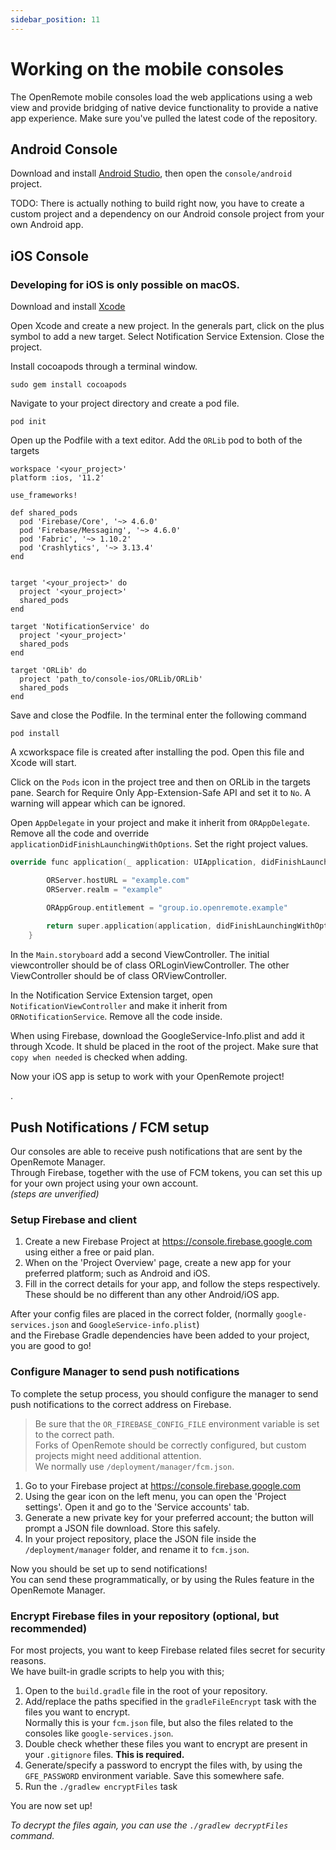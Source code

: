 ```yaml
---
sidebar_position: 11
---
```


# Working on the mobile consoles

The OpenRemote mobile consoles load the web applications using a web view and provide bridging of native device functionality to provide a native app experience. Make sure you've pulled the latest code of the repository.

## Android Console

Download and install [Android Studio](https://developer.android.com/studio/index.html), then open the `console/android` project. 

TODO: There is actually nothing to build right now, you have to create a custom project and a dependency on our Android console project from your own Android app. 

## iOS Console

### Developing for iOS is only possible on macOS.

Download and install [Xcode](https://itunes.apple.com/nl/app/xcode/id497799835)

Open Xcode and create a new project. In the generals part, click on the plus symbol to add a new target. Select Notification Service Extension. Close the project. 


Install cocoapods through a terminal window.
```shell
sudo gem install cocoapods
```
Navigate to your project directory and create a pod file.
```shell
pod init
```

Open up the Podfile with a text editor. Add the `ORLib` pod to both of the targets
```
workspace '<your_project>'
platform :ios, '11.2'

use_frameworks!

def shared_pods
  pod 'Firebase/Core', '~> 4.6.0'
  pod 'Firebase/Messaging', '~> 4.6.0'
  pod 'Fabric', '~> 1.10.2'
  pod 'Crashlytics', '~> 3.13.4'
end


target '<your_project>' do
  project '<your_project>'
  shared_pods
end

target 'NotificationService' do
  project '<your_project>'
  shared_pods
end

target 'ORLib' do
  project 'path_to/console-ios/ORLib/ORLib'
  shared_pods
end

```
Save and close the Podfile.
In the terminal enter the following command
```shell
pod install
```
A xcworkspace file is created after installing the pod. Open this file and Xcode will start.

Click on the `Pods` icon in the project tree and then on ORLib in the targets pane. Search for Require Only App-Extension-Safe API and set it to `No`. A warning will appear which can be ignored.

Open `AppDelegate` in your project and make it inherit from `ORAppDelegate`. Remove all the code and override `applicationDidFinishLaunchingWithOptions`. Set the right project values.
```cpp
override func application(_ application: UIApplication, didFinishLaunchingWithOptions launchOptions: [UIApplicationLaunchOptionsKey: Any]?) -> Bool {

        ORServer.hostURL = "example.com"
        ORServer.realm = "example"

        ORAppGroup.entitlement = "group.io.openremote.example"
        
        return super.application(application, didFinishLaunchingWithOptions: launchOptions)
    }
```

In the `Main.storyboard` add a second ViewController. The initial viewcontroller should be of class ORLoginViewController. The other ViewController should be of class ORViewController.

In the Notification Service Extension target, open `NotificationViewController` and make it inherit from `ORNotificationService`. Remove all the code inside.

When using Firebase, download the GoogleService-Info.plist and add it through Xcode. It shuld be placed in the root of the project. Make sure that `copy when needed` is checked when adding.

Now your iOS app is setup to work with your OpenRemote project!

.
## Push Notifications / FCM setup

Our consoles are able to receive push notifications that are sent by the OpenRemote Manager.<br />
Through Firebase, together with the use of FCM tokens, you can set this up for your own project using your own account.<br />
*(steps are unverified)*

### Setup Firebase and client

1. Create a new Firebase Project at https://console.firebase.google.com using either a free or paid plan.
2. When on the 'Project Overview' page, create a new app for your preferred platform; such as Android and iOS.
3. Fill in the correct details for your app, and follow the steps respectively. These should be no different than any other Android/iOS app.

After your config files are placed in the correct folder, (normally `google-services.json` and `GoogleService-info.plist`)<br />
and the Firebase Gradle dependencies have been added to your project, you are good to go!

### Configure Manager to send push notifications

To complete the setup process, you should configure the manager to send push notifications to the correct address on Firebase.<br />

> Be sure that the `OR_FIREBASE_CONFIG_FILE` environment variable is set to the correct path.<br />
> Forks of OpenRemote should be correctly configured, but custom projects might need additional attention.<br />
> We normally use `/deployment/manager/fcm.json`.

1. Go to your Firebase project at https://console.firebase.google.com
2. Using the gear icon on the left menu, you can open the 'Project settings'. Open it and go to the 'Service accounts' tab.
3. Generate a new private key for your preferred account; the button will prompt a JSON file download. Store this safely.
4. In your project repository, place the JSON file inside the `/deployment/manager` folder, and rename it to `fcm.json`.

Now you should be set up to send notifications!<br />
You can send these programmatically, or by using the Rules feature in the OpenRemote Manager.

### Encrypt Firebase files in your repository (optional, but recommended)

For most projects, you want to keep Firebase related files secret for security reasons.<br />
We have built-in gradle scripts to help you with this;

1. Open to the `build.gradle` file in the root of your repository.
2. Add/replace the paths specified in the `gradleFileEncrypt` task with the files you want to encrypt.<br />
Normally this is your `fcm.json` file, but also the files related to the consoles like `google-services.json`.
3. Double check whether these files you want to encrypt are present in your `.gitignore` files. **This is required.**
4. Generate/specify a password to encrypt the files with, by using the `GFE_PASSWORD` environment variable. Save this somewhere safe.
5. Run the `./gradlew encryptFiles` task

You are now set up!

*To decrypt the files again, you can use the `./gradlew decryptFiles` command.<br />*
